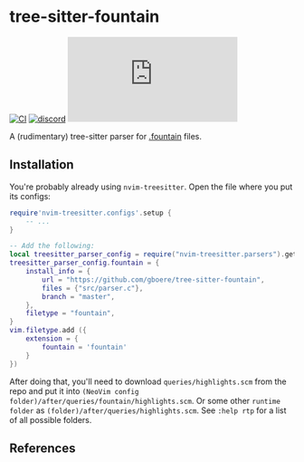 # tree-sitter-fountain

[![CI][ci]](https://github.com/tree-sitter-grammars/tree-sitter-fountain/actions/workflows/ci.yml)
[![discord][discord]](https://discord.gg/w7nTvsVJhm)
[![matrix][matrix]](https://matrix.to/#/#tree-sitter-chat:matrix.org)
<!-- NOTE: uncomment these if you're publishing packages: -->
<!-- [![npm][npm]](https://www.npmjs.com/package/tree-sitter-fountain) -->
<!-- [![crates][crates]](https://crates.io/crates/tree-sitter-fountain) -->
<!-- [![pypi][pypi]](https://pypi.org/project/tree-sitter-fountain/) -->

A (rudimentary) tree-sitter parser for [.fountain](https://fountain.io/) files.

## Installation
You're probably already using `nvim-treesitter`. Open the file where you put its configs:
```lua
require'nvim-treesitter.configs'.setup {
    -- ...
}

-- Add the following:
local treesitter_parser_config = require("nvim-treesitter.parsers").get_parser_configs()
treesitter_parser_config.fountain = {
    install_info = {
        url = "https://github.com/gboere/tree-sitter-fountain",
        files = {"src/parser.c"},
        branch = "master",
    },
    filetype = "fountain",
}
vim.filetype.add ({
    extension = {
        fountain = 'fountain'
    }
})
```

After doing that, you'll need to download `queries/highlights.scm` from the repo and put it into `(NeoVim config folder)/after/queries/fountain/highlights.scm`. Or some other `runtime folder` as `(folder)/after/queries/highlights.scm`. See `:help rtp` for a list of all possible folders.

## References

<!-- NOTE: add the grammar's references here -->

[ci]: https://img.shields.io/github/actions/workflow/status/tree-sitter-grammars/tree-sitter-fountain/ci.yml?logo=github&label=CI
[discord]: https://img.shields.io/discord/1063097320771698699?logo=discord&label=discord
[matrix]: https://img.shields.io/matrix/tree-sitter-chat%3Amatrix.org?logo=matrix&label=matrix
[npm]: https://img.shields.io/npm/v/tree-sitter-fountain?logo=npm
[crates]: https://img.shields.io/crates/v/tree-sitter-fountain?logo=rust
[pypi]: https://img.shields.io/pypi/v/tree-sitter-fountain?logo=pypi&logoColor=ffd242
